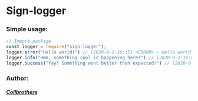 # Sign-logger

### Simple usage:
```js
// Import package
const logger = require("sign-logger");
logger.error("Hello world!") // [2020-9-2-16:35] <ERROR> — Hello world!
logger.info("Hmm, something cool is happening here!") // [2020-9-2-16:47] <DEBUG> — Hmm, something cool is happening here!
logger.success("Yay! Something went better than expected!") // [2020-9-2-16:49]  <SUCCESS> — Yay! Something went better than expected! 
``` 

### Author:
##### [Collbrothers](https://github.com/Collbrothers)